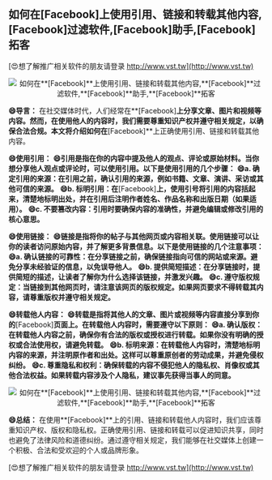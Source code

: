 ## **如何在**[Facebook]**上使用引用、链接和转载其他内容,**[Facebook]**过滤软件,**[Facebook]**助手,**[Facebook]**拓客**

[😍想了解推广相关软件的朋友请登录 http://www.vst.tw](http://www.vst.tw)

 <center><img src="https://vst.tw/MP4/tuiguang/png/7.png" alt="如何在**[Facebook]**上使用引用、链接和转载其他内容,**[Facebook]**过滤软件,**[Facebook]**助手,**[Facebook]**拓客"></center>

**😄导言：**
在社交媒体时代，人们经常在**[Facebook]**上分享文章、图片和视频等内容。然而，在使用他人的内容时，我们需要尊重知识产权并遵守相关规定，以确保合法合规。本文将介绍如何在**[Facebook]**上正确使用引用、链接和转载其他内容。

**😄使用引用：**
**😄引用是指在你的内容中提及他人的观点、评论或原始材料。当你想分享他人观点或评论时，可以使用引用。以下是使用引用的几个步骤：**
**😄a. 确定引用的来源：在引用之前，确认引用的来源，例如书籍、文章、演讲、采访或其他可信的来源。**
**😄b. 标明引用：在**[Facebook]**上，使用引号将引用的内容括起来，清楚地标明出处，并在引用后注明作者姓名、作品名称和出版日期（如果适用）。**
**😄c. 不要篡改内容：引用时要确保内容的准确性，并避免编辑或修改引用的核心意思。**

**😄使用链接：**
**😄链接是指将你的帖子与其他网页或内容相关联。使用链接可以让你的读者访问原始内容，并了解更多背景信息。以下是使用链接的几个注意事项：**
**😄a. 确认链接的可靠性：在分享链接之前，确保链接指向可信的网站或来源。避免分享未经验证的信息，以免误导他人。**
**😄b. 提供简短描述：在分享链接时，提供简短的描述，让读者了解你为什么选择该链接，并激发兴趣。**
**😄c. 遵守版权规定：当链接到其他网页时，请注意该网页的版权规定。如果网页要求不得转载其内容，请尊重版权并遵守相关规定。**

**😄转载他人内容：**
**😄转载是指将其他人的文章、图片或视频等内容直接分享到你的**[Facebook]**页面上。在转载他人内容时，需要遵守以下原则：**
**😄a. 确认版权：在转载他人内容之前，确保你有合法的版权或授权进行转载。如果你没有明确的授权或合法使用权，请避免转载。**
**😄b. 标明来源：在转载他人内容时，清楚地标明内容的来源，并注明原作者和出处。这样可以尊重原创者的劳动成果，并避免侵权纠纷。**
**😄c. 尊重隐私和权利：确保转载的内容不侵犯他人的隐私权、肖像权或其他合法权益。如果转载内容涉及个人隐私，建议事先获得当事人的同意。**

 <center><img src="https://vst.tw/MP4/tuiguang/png/1.png" alt="如何在**[Facebook]**上使用引用、链接和转载其他内容,**[Facebook]**过滤软件,**[Facebook]**助手,**[Facebook]**拓客"></center>

**😄总结：**
在使用**[Facebook]**上的引用、链接和转载他人内容时，我们应该尊重知识产权、版权和隐私权。正确使用引用、链接和转载可以促进知识共享，同时也避免了法律风险和道德纠纷。通过遵守相关规定，我们能够在社交媒体上创建一个积极、合法和受欢迎的个人或品牌形象。

[😍想了解推广相关软件的朋友请登录 http://www.vst.tw](http://www.vst.tw)



